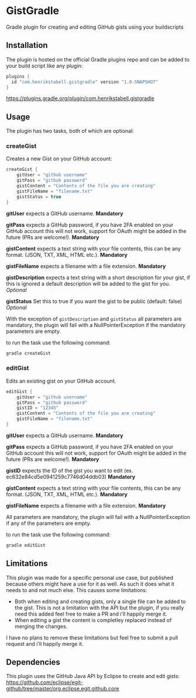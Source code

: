 # GistGradle
Gradle plugin for creating and editing GitHub gists using your buildscripts

## Installation
The plugin is hosted on the official Gradle plugins repo and can be added to your build script like any plugin:

```groovy
plugins {
  id "com.henrikstabell.gistgradle" version "1.0-SNAPSHOT"
}
```
https://plugins.gradle.org/plugin/com.henrikstabell.gistgradle

## Usage
The plugin has two tasks, both of which are optional:

### createGist
Creates a new Gist on your GitHub account:
```groovy
createGist {
	gitUser = "github username"
	gitPass = "github password"
	gistContent = "Contents of the file you are creating"
	gistFileName = "filename.txt" 
	gistStatus = true
}
```

**gitUser** expects a GitHub username. **Mandatory**

**gitPass** expects a GitHub password, if you have 2FA enabled on your GitHub account this will not work, support for OAuth might be added in the future (PRs are welcome!). **Mandatory**

**gistContent** expects a text string with your file contents, this can be any format. (JSON, TXT, XML, HTML etc.). **Mandatory**

**gistFileName** expects a filename with a file extension. **Mandatory**

**gistDescription** expects a text string with a short description for your gist, if this is ignored a default description will be added to the gist for you. *Optional*

**gistStatus** Set this to true if you want the gist to be public (default: false) *Optional*

With the exception of `gistDescription` and `gistStatus` all parameters are mandatory, the plugin will fail with a NullPointerException if the mandatory parameters are empty.

to run the task use the following command:
```bash
gradle createGist
```

### editGist
Edits an existing gist on your GitHub account.
```groovy
editGist {
	gitUser = "github username"
	gitPass = "github password"
    gistID = "12345"
	gistContent = "Contents of the file you are creating"
	gistFileName = "filename.txt" 
}
```

**gitUser** expects a GitHub username. **Mandatory**

**gitPass** expects a GitHub password, if you have 2FA enabled on your GitHub account this will not work, support for OAuth might be added in the future (PRs are welcome!). **Mandatory**

**gistID** expects the ID of the gist you want to edit (ex. ec632e84cd5e0941259c7746d04ddb03) **Mandatory**

**gistContent** expects a text string with your file contents, this can be any format. (JSON, TXT, XML, HTML etc.). **Mandatory**

**gistFileName** expects a filename with a file extension. **Mandatory**

All parameters are mandatory, the plugin will fail with a NullPointerException if any of the parameters are empty.

to run the task use the following command:
```bash
gradle editGist
```

## Limitations
This plugin was made for a specific personal use case, but published because others might have a use for it as well. As such it does what it needs to and not much else. This causes some limitations:

* Both when editing and creating gists, only a single file can be added to the gist. This is not a limitation with the API but the plugin, if you really need this added feel free to make a PR and i'll happily merge it.
* When editing a gist the content is completley replaced instead of merging the changes.

I have no plans to remove these limitations but feel free to submit a pull request and i'll happily merge it.

## Dependencies
This plugin uses the GitHub Java API by Eclipse to create and edit gists: https://github.com/eclipse/egit-github/tree/master/org.eclipse.egit.github.core 
